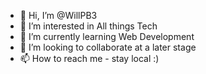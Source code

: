 - 👋 Hi, I’m @WillPB3
- 👀 I’m interested in All things Tech
- 🌱 I’m currently learning Web Development
- 💞️ I’m looking to collaborate at a later stage
- 📫 How to reach me - stay local :) 

<!---
WillPB3/WillPB3 is a ✨ special ✨ repository because its `README.md` (this file) appears on your GitHub profile.
You can click the Preview link to take a look at your changes.
--->
